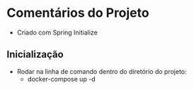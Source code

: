 # Comentários do Projeto

- Criado com Spring Initialize

## Inicialização
- Rodar na linha de comando dentro do diretório do projeto:
  - docker-compose up -d
  